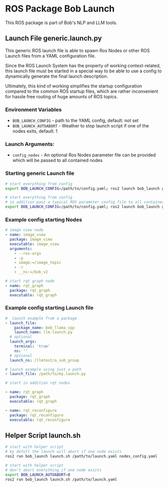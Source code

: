 # ROS Package Bob Launch
This ROS package is part of Bob's NLP and LLM tools.

## Launch File generic.launch.py

This generic ROS launch file is able to spawn Ros Nodes or other ROS Launch files from a YAML configuration file.

Since the ROS Launch System has the property of working context-related, this launch file must be started in a special way to be able to use a config to dynamically generate the final launch description.

Ultimately, this kind of working simplifies the startup configuration compared to the common ROS startup files, which are rather inconvenient for hassle free routing of huge amounts of ROS topics.

### Environment Variables
* `BOB_LAUNCH_CONFIG` - path to the YAML config, default: not set
* `BOB_LAUNCH_AUTOABORT` - Weather to stop launch script if one of the nodes exits, default: 1

### Launch Arguments:
* `config_nodes` - An optional Ros Nodes parameter file can be provided which will be passed to all contained nodes

### Starting generic Launch file
```bash
# start everything from config
export BOB_LAUNCH_CONFIG=/path/to/config.yaml; ros2 launch bob_launch generic.launch.py

# start everything from config 
# in addition pass a typical ROS parameter config file to all contained ros nodes within our config
export BOB_LAUNCH_CONFIG=/path/to/config.yaml; ros2 launch bob_launch generic.launch.py config_nodes:=nodes_config.yaml
```

### Example config starting Nodes
```YAML
# image view node
- name: image_view
  package: image_view
  executable: image_view
  arguments:
    - --ros-args
    - -p
    - image:=/image_topic
    - -r
    - __ns:=/bob_v2

# start rqt graph node
- name: rqt_graph
  package: rqt_graph
  executable: rqt_graph
```

### Example config starting Launch file
```YAML
#  launch example from a package
- launch_file: 
    package_name: bob_llama_cpp
    launch_name: llm.launch.py
  # optional
  launch_args:
    terminal: 'true'
    ns: ''
  # optional
  launch_ns: /llmtest/a_sub_group

# launch example using just a path
- launch_file: /path/to/my.launch.py

# start in addition rqt nodes

- name: rqt_graph
  package: rqt_graph
  executable: rqt_graph

- name: rqt_reconfigure
  package: rqt_reconfigure
  executable: rqt_reconfigure
```

## Helper Script launch.sh
```bash
# start with helper script
# by defult the launch will abort if one node exists
ros2 run bob_launch launch.sh /path/to/launch.yaml nodes_config.yaml

# start with helper script
# don't abort everything if one node exists
export BOB_LAUNCH_AUTOABORT=0
ros2 run bob_launch launch.sh /path/to/launch.yaml
```